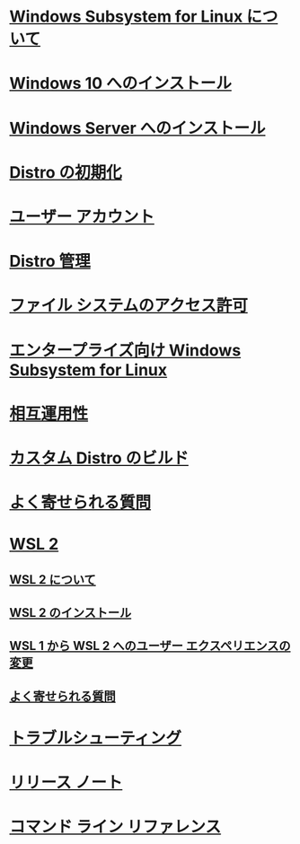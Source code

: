 # [Windows Subsystem for Linux について](./about.md)
# [Windows 10 へのインストール](./install-win10.md)
# [Windows Server へのインストール](./install-on-server.md)
# [Distro の初期化](./initialize-distro.md)
# [ユーザー アカウント](./user-support.md)
# [Distro 管理](./wsl-config.md)
# [ファイル システムのアクセス許可](./file-permissions.md)
# [エンタープライズ向け Windows Subsystem for Linux](./enterprise.md)
# [相互運用性](./interop.md)
# [カスタム Distro のビルド](./build-custom-distro.md)
# [よく寄せられる質問](./faq.md)
# [WSL 2](./wsl2-index.md)
## [WSL 2 について](./wsl2-about.md)
## [WSL 2 のインストール](./wsl2-install.md)
## [WSL 1 から WSL 2 へのユーザー エクスペリエンスの変更](./wsl2-ux-changes.md)
## [よく寄せられる質問](./wsl2-faq.md)

# [トラブルシューティング](./troubleshooting.md)
# [リリース ノート](./release-notes.md)
# [コマンド ライン リファレンス](./reference.md)
